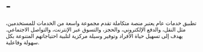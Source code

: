 # -
 تطبيق خدمات عام يعتبر منصة متكاملة تقدم مجموعة واسعة من الخدمات للمستخدمين، مثل النقل، والدفع الإلكتروني، والحجز، والتسوق عبر الإنترنت، والتواصل الاجتماعي. يهدف إلى تسهيل حياة الأفراد وتوفير وسيلة مركزية لتلبية احتياجاتهم المتنوعة بكل سهولة وفاعلية.
